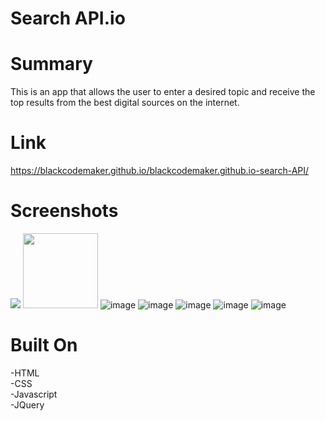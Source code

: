 Search API.io
=============

Summary
=======
This is an app that allows the user to enter a desired topic and receive the top results from the best digital sources on the internet.

Link
====
https://blackcodemaker.github.io/blackcodemaker.github.io-search-API/

Screenshots
===========
![](/uploads/5036300/45921454-c2deeb00-be6a-11e8-8634-8857f722a82d.png)
<img src="https://user-images.githubusercontent.com/5036300/45921454-c2deeb00-be6a-11e8-8634-8857f722a82d.png"  width="120" height="120">
![image](https://user-images.githubusercontent.com/5036300/45921454-c2deeb00-be6a-11e8-8634-8857f722a82d.png)
![image](https://user-images.githubusercontent.com/5036300/45921455-cd00e980-be6a-11e8-8292-f1c1079e2baa.png)
![image](https://user-images.githubusercontent.com/5036300/45921461-d12d0700-be6a-11e8-932b-fed77d07c567.png)
![image](https://user-images.githubusercontent.com/5036300/45921462-d4c08e00-be6a-11e8-8c6b-4ca27bc8b5d4.png)
![image](https://user-images.githubusercontent.com/5036300/45921463-d8541500-be6a-11e8-8e10-97fb746b2245.png)

Built On
========
-HTML
</br>
-CSS
</br>
-Javascript
</br>
-JQuery

